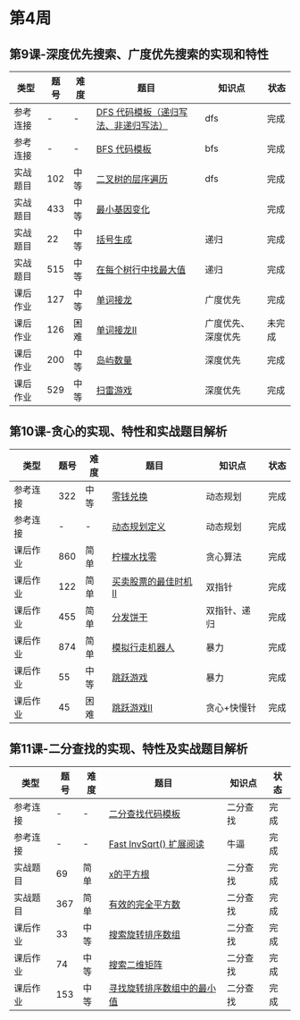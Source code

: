 # 第4周
## 第9课-深度优先搜索、广度优先搜索的实现和特性
|类型|题号|难度|题目|知识点|状态|
|---|---|---|---|---|---|
|参考连接|-|-|[DFS 代码模板（递归写法、非递归写法）](./dfs)|dfs|完成|
|参考连接|-|-|[BFS 代码模板](./bfs)|bfs|完成|
|实战题目|102|中等|[二叉树的层序遍历](./binaryTreeLevelOrderTraversal)|dfs|完成|
|实战题目|433|中等|[最小基因变化](./minMutation)||完成|
|实战题目|22|中等|[括号生成](../Week_02/generateParenthesis)|递归|完成|
|实战题目|515|中等|[在每个树行中找最大值](./largestValues)|递归|完成|
|课后作业|127|中等|[单词接龙](./ladderLength)|广度优先|完成|
|课后作业|126|困难|[单词接龙II](./findLadders)|广度优先、深度优先|未完成|
|课后作业|200|中等|[岛屿数量](../Week_02/numberOfIslands)|深度优先|完成|
|课后作业|529|中等|[扫雷游戏](./minesweeper)|深度优先|完成|
## 第10课-贪心的实现、特性和实战题目解析
|类型|题号|难度|题目|知识点|状态|
|---|---|---|---|---|---|
|参考连接|322|中等|[零钱兑换](./coinChange)|动态规划|完成|
|参考连接|-|-|[动态规划定义](./dynamicProgramming)|动态规划|完成|
|课后作业|860|简单|[柠檬水找零](./lemonadeChange)|贪心算法|完成|
|课后作业|122|简单|[买卖股票的最佳时机II](./stockII)|双指针|完成|
|课后作业|455|简单|[分发饼干](./assignCookies)|双指针、递归|完成|
|课后作业|874|简单|[模拟行走机器人](./robotSim)|暴力|完成|
|课后作业|55|中等|[跳跃游戏](./jumpGame)|暴力|完成|
|课后作业|45|困难|[跳跃游戏II](./jumpGameII)|贪心+快慢针|完成|
## 第11课-二分查找的实现、特性及实战题目解析
|类型|题号|难度|题目|知识点|状态|
|---|---|---|---|---|---|
|参考连接|-|-|[二分查找代码模板](./binarySearchTemplate)|二分查找|完成|
|参考连接|-|-|[Fast InvSqrt() 扩展阅读](./fastInvSqrt)|牛逼|完成|
|实战题目|69|简单|[x的平方根](./sqrtx)|二分查找|完成|
|实战题目|367|简单|[有效的完全平方数](./perfectSquare)|二分查找|完成|
|课后作业|33|中等|[搜索旋转排序数组](./searchInRotatedSortedArray)|二分查找|完成|
|课后作业|74|中等|[搜索二维矩阵](./search2dMatrix)|二分查找|完成|
|课后作业|153|中等|[寻找旋转排序数组中的最小值](./findMin)|二分查找|完成|
